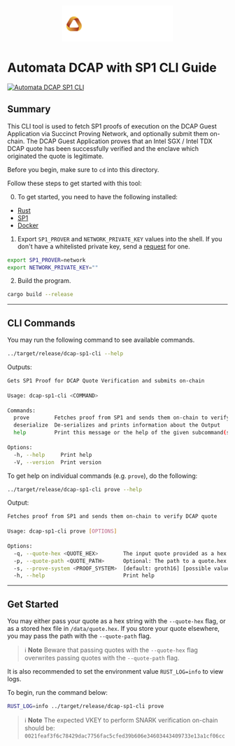 <div align="center">
  <picture>
    <source media="(prefers-color-scheme: dark)" srcset="https://raw.githubusercontent.com/automata-network/automata-brand-kit/main/PNG/ATA_White%20Text%20with%20Color%20Logo.png">
    <source media="(prefers-color-scheme: light)" srcset="https://raw.githubusercontent.com/automata-network/automata-brand-kit/main/PNG/ATA_Black%20Text%20with%20Color%20Logo.png">
    <img src="https://raw.githubusercontent.com/automata-network/automata-brand-kit/main/PNG/ATA_White%20Text%20with%20Color%20Logo.png" width="50%">
  </picture>
</div>

# Automata DCAP with SP1 CLI Guide
[![Automata DCAP SP1 CLI](https://img.shields.io/badge/Power%20By-Automata-orange.svg)](https://github.com/automata-network)

## Summary

This CLI tool is used to fetch SP1 proofs of execution on the DCAP Guest Application via Succinct Proving Network, and optionally submit them on-chain. The DCAP Guest Application proves that an Intel SGX / Intel TDX DCAP quote has been successfully verified and the enclave which originated the quote is legitimate.

Before you begin, make sure to `cd` into this directory.

Follow these steps to get started with this tool:

0. To get started, you need to have the following installed:

* [Rust](https://doc.rust-lang.org/cargo/getting-started/installation.html)
* [SP1](https://docs.succinct.xyz/docs/sp1/getting-started/install)
* [Docker](https://docs.docker.com/get-started/get-docker/)

1. Export `SP1_PROVER` and `NETWORK_PRIVATE_KEY` values into the shell. If you don't have a whitelisted private key, send a [request](https://forms.gle/rTUvhstS8PFfv9B3A) for one.

```bash
export SP1_PROVER=network
export NETWORK_PRIVATE_KEY=""
```

2. Build the program.

```bash
cargo build --release
```

---

## CLI Commands

You may run the following command to see available commands.

```bash
../target/release/dcap-sp1-cli --help
```

Outputs:

```bash
Gets SP1 Proof for DCAP Quote Verification and submits on-chain

Usage: dcap-sp1-cli <COMMAND>

Commands:
  prove        Fetches proof from SP1 and sends them on-chain to verify DCAP quote
  deserialize  De-serializes and prints information about the Output
  help         Print this message or the help of the given subcommand(s)

Options:
  -h, --help     Print help
  -V, --version  Print version

```

To get help on individual commands (e.g. `prove`), do the following:

```bash
../target/release/dcap-sp1-cli prove --help
```

Output:

```bash
Fetches proof from SP1 and sends them on-chain to verify DCAP quote

Usage: dcap-sp1-cli prove [OPTIONS]

Options:
  -q, --quote-hex <QUOTE_HEX>        The input quote provided as a hex string, this overwrites the --quote-path argument
  -p, --quote-path <QUOTE_PATH>      Optional: The path to a quote.hex file. Default: /data/quote.hex or overwritten by the --quote-hex argument if provided
  -s, --prove-system <PROOF_SYSTEM>  [default: groth16] [possible values: groth16, plonk]
  -h, --help                         Print help
```

---

## Get Started

You may either pass your quote as a hex string with the `--quote-hex` flag, or as a stored hex file in `/data/quote.hex`. If you store your quote elsewhere, you may pass the path with the `--quote-path` flag.

>
> ℹ️ **Note**
> Beware that passing quotes with the `--quote-hex` flag overwrites passing quotes with the `--quote-path` flag.
>

It is also recommended to set the environment value `RUST_LOG=info` to view logs.

To begin, run the command below:

```bash
RUST_LOG=info ../target/release/dcap-sp1-cli prove
```

>
> ℹ️ **Note**
> The expected VKEY to perform SNARK verification on-chain should be: 
> `0021feaf3f6c78429dac7756fac5cfed39b606e34603443409733e13a1cf06cc`
>
